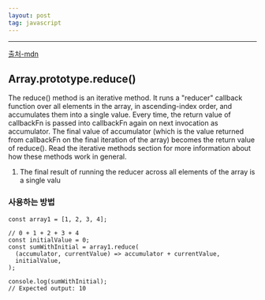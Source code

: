 ```yaml
---
layout: post
tag: javascript
---
```

***

[출처-mdn](https://developer.mozilla.org/en-US/docs/Web/JavaScript/Reference/Global_Objects/Array/reduce)

## Array.prototype.reduce()

The reduce() method is an iterative method. It runs a "reducer" callback function over all elements in the array, in ascending-index order, and accumulates them into a single value. Every time, the return value of callbackFn is passed into callbackFn again on next invocation as accumulator. The final value of accumulator (which is the value returned from callbackFn on the final iteration of the array) becomes the return value of reduce(). Read the iterative methods section for more information about how these methods work in general.

1. The final result of running the reducer across all elements of the array is a single valu


### 사용하는 방법

```
const array1 = [1, 2, 3, 4];

// 0 + 1 + 2 + 3 + 4
const initialValue = 0;
const sumWithInitial = array1.reduce(
  (accumulator, currentValue) => accumulator + currentValue,
  initialValue,
);

console.log(sumWithInitial);
// Expected output: 10
```